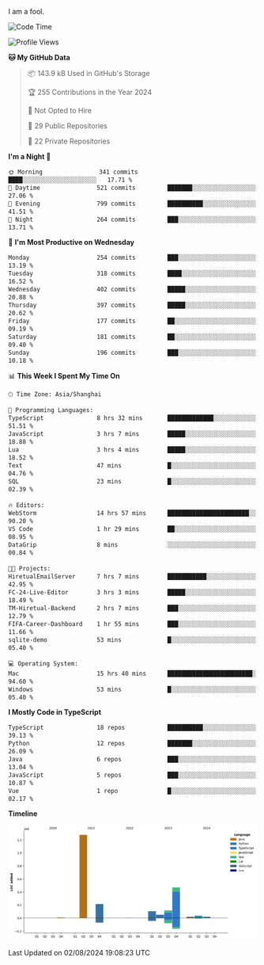 I am a fool.

<!--START_SECTION:waka-->
![Code Time](http://img.shields.io/badge/Code%20Time-1%2C604%20hrs%2044%20mins-blue)

![Profile Views](http://img.shields.io/badge/Profile%20Views-1-blue)

**🐱 My GitHub Data** 

> 📦 143.9 kB Used in GitHub's Storage 
 > 
> 🏆 255 Contributions in the Year 2024
 > 
> 🚫 Not Opted to Hire
 > 
> 📜 29 Public Repositories 
 > 
> 🔑 22 Private Repositories 
 > 
**I'm a Night 🦉** 

```text
🌞 Morning                341 commits         ████░░░░░░░░░░░░░░░░░░░░░   17.71 % 
🌆 Daytime                521 commits         ███████░░░░░░░░░░░░░░░░░░   27.06 % 
🌃 Evening                799 commits         ██████████░░░░░░░░░░░░░░░   41.51 % 
🌙 Night                  264 commits         ███░░░░░░░░░░░░░░░░░░░░░░   13.71 % 
```
📅 **I'm Most Productive on Wednesday** 

```text
Monday                   254 commits         ███░░░░░░░░░░░░░░░░░░░░░░   13.19 % 
Tuesday                  318 commits         ████░░░░░░░░░░░░░░░░░░░░░   16.52 % 
Wednesday                402 commits         █████░░░░░░░░░░░░░░░░░░░░   20.88 % 
Thursday                 397 commits         █████░░░░░░░░░░░░░░░░░░░░   20.62 % 
Friday                   177 commits         ██░░░░░░░░░░░░░░░░░░░░░░░   09.19 % 
Saturday                 181 commits         ██░░░░░░░░░░░░░░░░░░░░░░░   09.40 % 
Sunday                   196 commits         ███░░░░░░░░░░░░░░░░░░░░░░   10.18 % 
```


📊 **This Week I Spent My Time On** 

```text
🕑︎ Time Zone: Asia/Shanghai

💬 Programming Languages: 
TypeScript               8 hrs 32 mins       █████████████░░░░░░░░░░░░   51.51 % 
JavaScript               3 hrs 7 mins        █████░░░░░░░░░░░░░░░░░░░░   18.88 % 
Lua                      3 hrs 4 mins        █████░░░░░░░░░░░░░░░░░░░░   18.52 % 
Text                     47 mins             █░░░░░░░░░░░░░░░░░░░░░░░░   04.76 % 
SQL                      23 mins             █░░░░░░░░░░░░░░░░░░░░░░░░   02.39 % 

🔥 Editors: 
WebStorm                 14 hrs 57 mins      ███████████████████████░░   90.20 % 
VS Code                  1 hr 29 mins        ██░░░░░░░░░░░░░░░░░░░░░░░   08.95 % 
DataGrip                 8 mins              ░░░░░░░░░░░░░░░░░░░░░░░░░   00.84 % 

🐱‍💻 Projects: 
HiretualEmailServer      7 hrs 7 mins        ███████████░░░░░░░░░░░░░░   42.95 % 
FC-24-Live-Editor        3 hrs 3 mins        █████░░░░░░░░░░░░░░░░░░░░   18.49 % 
TM-Hiretual-Backend      2 hrs 7 mins        ███░░░░░░░░░░░░░░░░░░░░░░   12.79 % 
FIFA-Career-Dashboard    1 hr 55 mins        ███░░░░░░░░░░░░░░░░░░░░░░   11.66 % 
sqlite-demo              53 mins             █░░░░░░░░░░░░░░░░░░░░░░░░   05.40 % 

💻 Operating System: 
Mac                      15 hrs 40 mins      ████████████████████████░   94.60 % 
Windows                  53 mins             █░░░░░░░░░░░░░░░░░░░░░░░░   05.40 % 
```

**I Mostly Code in TypeScript** 

```text
TypeScript               18 repos            ██████████░░░░░░░░░░░░░░░   39.13 % 
Python                   12 repos            ███████░░░░░░░░░░░░░░░░░░   26.09 % 
Java                     6 repos             ███░░░░░░░░░░░░░░░░░░░░░░   13.04 % 
JavaScript               5 repos             ███░░░░░░░░░░░░░░░░░░░░░░   10.87 % 
Vue                      1 repo              █░░░░░░░░░░░░░░░░░░░░░░░░   02.17 % 
```



**Timeline**

![Lines of Code chart](https://raw.githubusercontent.com/VeejaLiu/VeejaLiu/master/assets/bar_graph.png)


 Last Updated on 02/08/2024 19:08:23 UTC
<!--END_SECTION:waka-->
